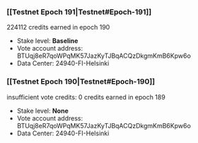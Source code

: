 ### [[Testnet Epoch 191|Testnet#Epoch-191]]
224112 credits earned in epoch 190
* Stake level: **Baseline**
* Vote account address: BTUqj8eR7qoWPqMK57JazKyTJBqACQzDkgmKmB6Kpw6o
* Data Center: 24940-FI-Helsinki
### [[Testnet Epoch 190|Testnet#Epoch-190]]
insufficient vote credits: 0 credits earned in epoch 189
* Stake level: **None**
* Vote account address: BTUqj8eR7qoWPqMK57JazKyTJBqACQzDkgmKmB6Kpw6o
* Data Center: 24940-FI-Helsinki
